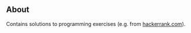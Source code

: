 ## About
Contains solutions to programming exercises (e.g. from [hackerrank.com](https://www.hackerrank.com)).
